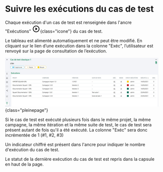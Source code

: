 # Suivre les exécutions du cas de test

Chaque exécution d'un cas de test est renseignée dans l'ancre "Exécutions" ![Ancre "Exécutions"](./resources/icone-execution.png){class="icone"} du cas de test. 


Le tableau est alimenté automatiquement et ne peut être modifié. 
En cliquant sur le lien d’une exécution dans la colonne "Exéc", l’utilisateur est renvoyé sur la page de consultation de l’exécution.


![Ensemble des exécutions du cas de test](./resources/execution-ct.jpg){class="pleinepage"}

Si le cas de test est exécuté plusieurs fois dans le même projet, la même campagne, la même itération et la même suite de test, le cas de test sera présent autant de fois qu'il a été exécuté. La colonne "Exéc" sera donc incrémentée de 1 (#1, #2, #3)

Un indicateur chiffré est présent dans l'ancre pour indiquer le nombre d'exécution du cas de test.

Le statut de la dernière exécution du cas de test est repris dans la capsule en haut de la page.